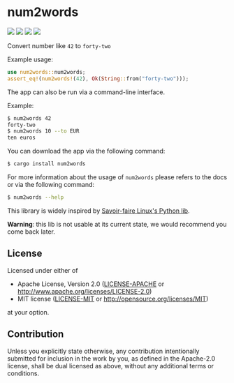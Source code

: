 # num2words

<a href="https://crates.io/crates/num2words"><img src="https://img.shields.io/crates/v/num2words"/></a> <a href="https://crates.io/crates/num2words"><img src="https://img.shields.io/crates/d/num2words"/></a> <a href="https://docs.rs/num2words"><img src="https://img.shields.io/docsrs/num2words"/></a> <a href="#license"><img src="https://img.shields.io/crates/l/num2words"/></a>

Convert number like `42` to `forty-two`

Example usage:
```rust
use num2words::num2words;
assert_eq!(num2words!(42), Ok(String::from("forty-two")));
```

The app can also be run via a command-line interface.

Example:
```sh
$ num2words 42
forty-two
$ num2words 10 --to EUR
ten euros
```

You can download the app via the following command:
```sh
$ cargo install num2words
```

For more information about the usage of `num2words` please refers to the
docs or via the following command:
```sh
$ num2words --help
```

This library is widely inspired by [Savoir-faire Linux's Python
lib](https://github.com/savoirfairelinux/num2words/).

**Warning**: this lib is not usable at its current state, we would recommend
you come back later.

## License

Licensed under either of

- Apache License, Version 2.0
  ([LICENSE-APACHE](LICENSE-APACHE) or http://www.apache.org/licenses/LICENSE-2.0)
- MIT license
  ([LICENSE-MIT](LICENSE-MIT) or http://opensource.org/licenses/MIT)

at your option.

## Contribution

Unless you explicitly state otherwise, any contribution intentionally submitted
for inclusion in the work by you, as defined in the Apache-2.0 license, shall be
dual licensed as above, without any additional terms or conditions.
